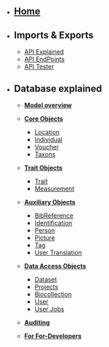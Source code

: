 * ## [Home](Home)
* ## Imports & Exports
  * [API Explained](API)
  * [API EndPoints](API#endpoints)
  * [API Tester](API-tester)
* ## Database explained
  * [**Model overview**](Home#data_model)
  * [**Core Objects**](Core-Objects)
      * [Location](Core-Objects#locations)
      * [Individual](Core-Objects#individuals)
      * [Voucher](Core-Objects#vouchers)
      * [Taxons](Core-Objects#taxons)

  * [**Trait Objects**](Trait-Objects)
      * [Trait](Trait-Objects#traits)
      * [Measurement](Trait-Objects#measurements)

  * [**Auxiliary Objects**](Auxiliary-Objects)
      * [BibReference](Auxiliary-Objects#bibreferences)
      * [Identification](Auxiliary-Objects#identifications)
      * [Person](Auxiliary-Objects#persons)
      * [Picture](Auxiliary-Objects#pictures)
      * [Tag](Auxiliary-Objects#tags)
      * [User Translation](Auxiliary-Objects#user_translations)

  * [**Data Access Objects**](Data-Access-Objects)
      * [Dataset](Data-Access-Objects#datasets)
      * [Projects](Data-Access-Objects#projects)
      * [Biocollection](Data-Access-Objects#biocollections)
      * [User](Data-Access-Objects#users)      
      * [User Jobs](Data-Access-Objects#jobs)

  * [**Auditing**](Auditing)

  * [**For For-Developers**](For-Developers)



<br>
<br>
<br>
<br>
<br>
<br>
<br>
